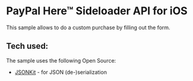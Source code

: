 PayPal Here&trade; Sideloader API for iOS
=======
This sample allows to do a custom purchase by filling out the form.

Tech used:
---
The sample uses the following Open Source:
- [JSONKit](https://github.com/johnezang/JSONKit) - for JSON (de-)serialization